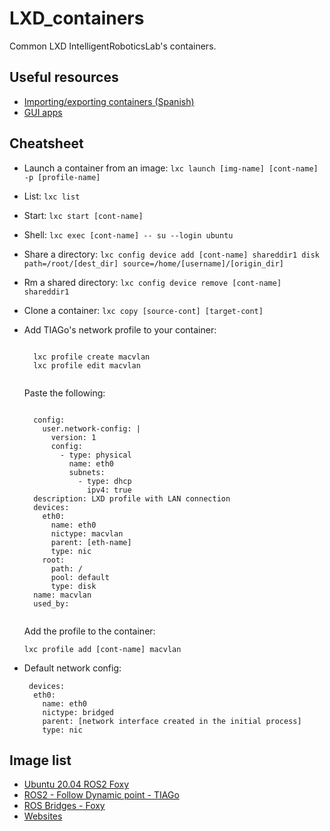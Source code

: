 # LXD_containers
Common LXD IntelligentRoboticsLab's containers.

## Useful resources
* [Importing/exporting containers (Spanish)](https://superadmin.es/blog/devops/backup-contenedores-lxd/)
* [GUI apps](https://blog.simos.info/how-to-run-graphics-accelerated-gui-apps-in-lxd-containers-on-your-ubuntu-desktop/)

## Cheatsheet
* Launch a container from an image: `lxc launch [img-name] [cont-name] -p [profile-name]`
* List:  `lxc list`
* Start: `lxc start [cont-name]`
* Shell: `lxc exec [cont-name] -- su --login ubuntu`
* Share a directory: `lxc config device add [cont-name] shareddir1 disk path=/root/[dest_dir] source=/home/[username]/[origin_dir]`
* Rm a shared directory: `lxc config device remove [cont-name] shareddir1`
* Clone a container: `lxc copy [source-cont] [target-cont]`
* Add TIAGo's network profile to your container: 
  <pre><code>
    lxc profile create macvlan
    lxc profile edit macvlan
   </code></pre> 
   Paste the following:
   <pre><code>
    config:
      user.network-config: |
        version: 1
        config:
          - type: physical
            name: eth0
            subnets:
              - type: dhcp
                ipv4: true
    description: LXD profile with LAN connection
    devices:
      eth0:
        name: eth0
        nictype: macvlan
        parent: [eth-name]
        type: nic
      root:
        path: /
        pool: default
        type: disk
    name: macvlan
    used_by:
   </code></pre>
   Add the profile to the container:
   <pre><code>lxc profile add [cont-name] macvlan </code></pre>
   
* Default network config:
  <pre><code> devices:
    eth0:
      name: eth0
      nictype: bridged
      parent: [network interface created in the initial process]
      type: nic
  </code></pre>

## Image list
- [Ubuntu 20.04 ROS2 Foxy](https://urjc-my.sharepoint.com/:u:/g/personal/jonatan_gines_urjc_es/EeZaYss1yhVJnrA9-BaBVzIBnomDGFDW4gThZ6iRO6Z8lQ?e=mDmDSy)
- [ROS2 - Follow Dynamic point - TIAGo](https://urjc-my.sharepoint.com/:u:/g/personal/jonatan_gines_urjc_es/Eem3XJ8kS2JOp3JG2jNJwg0BKOGKpXVghTOqpZZwNHPsOg?e=EBDB5t)
- [ROS Bridges - Foxy](https://urjc-my.sharepoint.com/:u:/g/personal/jonatan_gines_urjc_es/EfwgRp0QtkNMjen8-q8CQ2EBp7d8cwruDN5MChvfZoXV7w?e=y2QMlj)
- [Websites](https://github.com/ACTROS-Educational-Project/actros-educational-project.github.io/releases/download/lxc/080200225a7d601f0302aeeb998b06d7f8eb4b150ccb4c32c42526005ed75b98.tar.gz)
